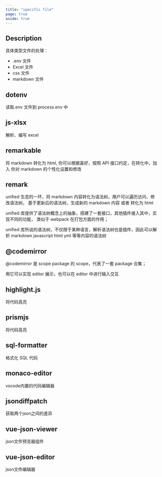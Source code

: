 ```yaml
---
title: "specific file"
page: true
aside: true
---
```


## Description

具体类型文件的处理：

- .env 文件
- Excel 文件
- css 文件
- markdown 文件

## dotenv

读取.env 文件到 process.env 中

## js-xlsx

解析、编写 excel


## remarkable

将 markdown 转化为 html, 你可以根据喜好，按照 API 接口约定，在转化中，加入
你对 markdown 的个性化设置和修改

## remark

unified 生态的一环，将 markdown 内容转化为语法树，用户可以遍历访问、修改语法树，
基于更新后的语法树，生成新的 markdown 内容 或者 转化为 html

unified 库提供了语法树概念上的抽象，搭建了一套接口，其他插件接入其中，实现不同的功能，
类似于 webpack 在打包方面的作用；

unified 库所说的语法树，不仅限于某种语言，解析语法树也是插件，因此可以解析 markdown
javascript html yml 等等内容的语法树

## @codemirror

@codemirror 是 scope package 的 scope，代表了一套 package 合集；

用它可以实现 editor 展示，也可以在 editor 中进行输入交互

## highlight.js
将代码高亮

## prismjs
将代码高亮

## sql-formatter
格式化 SQL 代码

## monaco-editor
vscode内置的代码编辑器

## jsondiffpatch
获取两个json之间的差异

## vue-json-viewer
json文件预览器组件

## vue-json-editor
json文件编辑器

<Giscus />
